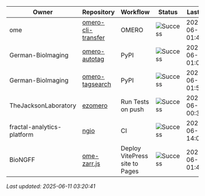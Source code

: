 | Owner | Repository | Workflow | Status | Last Run | URL |
| ----- | ---------- | -------- | ------ | -------- | --- |
| ome | [omero-cli-transfer](https://github.com/ome/omero-cli-transfer) | OMERO | ![Success](https://img.shields.io/badge/Success-brightgreen) | 2025-06-11 01:44:52 | [15574102663](https://github.com/ome/omero-cli-transfer/actions/runs/15574102663) |
| German-BioImaging | [omero-autotag](https://github.com/German-BioImaging/omero-autotag) | PyPI | ![Success](https://img.shields.io/badge/Success-brightgreen) | 2025-06-11 01:04:33 | [15573613082](https://github.com/German-BioImaging/omero-autotag/actions/runs/15573613082) |
| German-BioImaging | [omero-tagsearch](https://github.com/German-BioImaging/omero-tagsearch) | PyPI | ![Success](https://img.shields.io/badge/Success-brightgreen) | 2025-06-11 01:56:52 | [15574246527](https://github.com/German-BioImaging/omero-tagsearch/actions/runs/15574246527) |
| TheJacksonLaboratory | [ezomero](https://github.com/TheJacksonLaboratory/ezomero) | Run Tests on push | ![Success](https://img.shields.io/badge/Success-brightgreen) | 2025-06-08 00:36:32 | [15513153883](https://github.com/TheJacksonLaboratory/ezomero/actions/runs/15513153883) |
| fractal-analytics-platform | [ngio](https://github.com/fractal-analytics-platform/ngio) | CI | ![Success](https://img.shields.io/badge/Success-brightgreen) | 2025-06-10 14:00:02 | [15561601995](https://github.com/fractal-analytics-platform/ngio/actions/runs/15561601995) |
| BioNGFF | [ome-zarr.js](https://github.com/BioNGFF/ome-zarr.js) | Deploy VitePress site to Pages | ![Success](https://img.shields.io/badge/Success-brightgreen) | 2025-06-11 01:45:05 | [15574105708](https://github.com/BioNGFF/ome-zarr.js/actions/runs/15574105708) |


*Last updated: 2025-06-11 03:20:41*